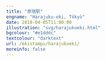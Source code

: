 ```yaml
---
title: "原宿駅"
engname: "Harajuku-eki, Tōkyō"
date: 2018-04-05T11:00:00
illustration: "svg/harajukueki.html"
bgcolour: "#e1dddc"
textcolour: "darktext"
url: /ekistampu/harajukueki/
moreinfo: false
---
```


